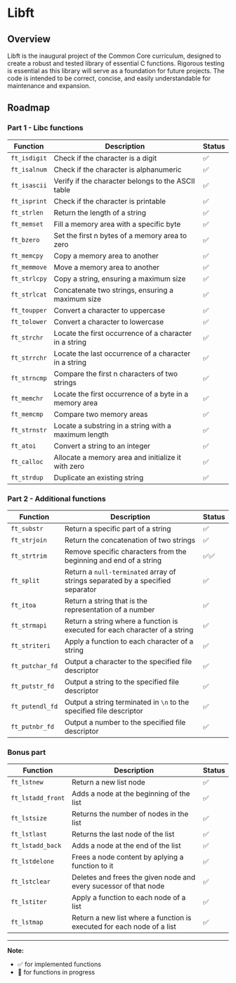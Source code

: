 # Libft

## Overview

Libft is the inaugural project of the Common Core curriculum, designed to create a robust and tested library of essential C functions. Rigorous testing is essential as this library will serve as a foundation for future projects. The code is intended to be correct, concise, and easily understandable for maintenance and expansion.

## Roadmap

### Part 1 - Libc functions

Function | Description | Status
--- | --- | ---
`ft_isdigit` | Check if the character is a digit | ✅
`ft_isalnum` | Check if the character is alphanumeric | ✅
`ft_isascii` | Verify if the character belongs to the ASCII table | ✅
`ft_isprint` | Check if the character is printable | ✅
`ft_strlen` | Return the length of a string | ✅
`ft_memset` | Fill a memory area with a specific byte | ✅
`ft_bzero` | Set the first n bytes of a memory area to zero | ✅
`ft_memcpy` | Copy a memory area to another | ✅
`ft_memmove` | Move a memory area to another | ✅
`ft_strlcpy` | Copy a string, ensuring a maximum size | ✅
`ft_strlcat` | Concatenate two strings, ensuring a maximum size | ✅
`ft_toupper` | Convert a character to uppercase | ✅
`ft_tolower` | Convert a character to lowercase | ✅
`ft_strchr` | Locate the first occurrence of a character in a string | ✅
`ft_strrchr` | Locate the last occurrence of a character in a string | ✅
`ft_strncmp` | Compare the first n characters of two strings | ✅
`ft_memchr` | Locate the first occurrence of a byte in a memory area | ✅
`ft_memcmp` | Compare two memory areas | ✅
`ft_strnstr` | Locate a substring in a string with a maximum length | ✅
`ft_atoi` | Convert a string to an integer | ✅
`ft_calloc` | Allocate a memory area and initialize it with zero | ✅
`ft_strdup` | Duplicate an existing string | ✅

### Part 2 - Additional functions

Function | Description | Status
--- | --- | ---
`ft_substr` | Return a specific part of a string | ✅
`ft_strjoin` | Return the concatenation of two strings | ✅
`ft_strtrim` | Remove specific characters from the beginning and end of a string | ✅✅
`ft_split` | Return a `null-terminated` array of strings separated by a specified separator | ✅
`ft_itoa` | Return a string that is the representation of a number | ✅
`ft_strmapi` | Return a string where a function is executed for each character of a string | ✅
`ft_striteri` | Apply a function to each character of a string | ✅
`ft_putchar_fd` | Output a character to the specified file descriptor | ✅
`ft_putstr_fd` | Output a string to the specified file descriptor | ✅
`ft_putendl_fd` | Output a string terminated in `\n` to the specified file descriptor | ✅
`ft_putnbr_fd` | Output a number to the specified file descriptor | ✅

### Bonus part

Function | Description | Status
--- | --- | ---
`ft_lstnew` | Return a new list node | ✅
`ft_lstadd_front` | Adds a node at the beginning of the list | ✅
`ft_lstsize` | Returns the number of nodes in the list | ✅
`ft_lstlast` | Returns the last node of the list | ✅
`ft_lstadd_back` | Adds a node at the end of the list | ✅
`ft_lstdelone` | Frees a node content by aplying a function to it | ✅
`ft_lstclear` | Deletes and frees the given node and every sucessor of that node | ✅
`ft_lstiter` | Apply a function to each node of a list | ✅
`ft_lstmap` | Return a new list where a function is executed for each node of a list | ✅

---

**Note:**
- ✅ for implemented functions
- 🚧 for functions in progress
